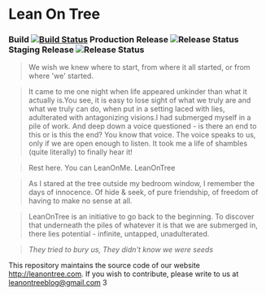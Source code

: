 # Lean On Tree

### Build [![Build Status](https://dev.azure.com/Namespaces/Lean%20On%20Tree/_apis/build/status/WebApp)](https://dev.azure.com/Namespaces/Lean%20On%20Tree/_build/latest?definitionId=1) Production Release ![Release Status](https://vsrm.dev.azure.com/Namespaces/_apis/public/Release/badge/9428d0ad-02f0-4aae-a124-384f0e18efd2/1/3 "Production") Staging Release ![Release Status](https://vsrm.dev.azure.com/Namespaces/_apis/public/Release/badge/9428d0ad-02f0-4aae-a124-384f0e18efd2/1/1 "Staging")

>We wish we knew where to start, from where it all started, or from where 'we' started.

>It came to me one night when life appeared unkinder than what it actually is.You see, it is easy to lose sight of what we truly are and what we truly can do, when put in a setting laced with lies, adulterated with antagonizing visions.I had submerged myself in a pile of work. And deep down a voice questioned - is there an end to this or is this the end? You know that voice. The voice speaks to us, only if we are open enough to listen. It took me a life of shambles (quite literally) to finally hear it!

>Rest here. You can LeanOnMe. LeanOnTree

>As I stared at the tree outside my bedroom window, I remember the days of innocence. Of hide & seek, of pure friendship, of freedom of having to make no sense at all.


>LeanOnTree is an initiative to go back to the beginning. To discover that underneath the piles of whatever it is that we are submerged in, there lies potential - infinite, untapped, unadulterated.

 > *They tried to bury us,*
   *They didn't know we were seeds*

This repository maintains the source code of our website http://leanontree.com. If you wish to contribute, please write to us at leanontreeblog@gmail.com
3
